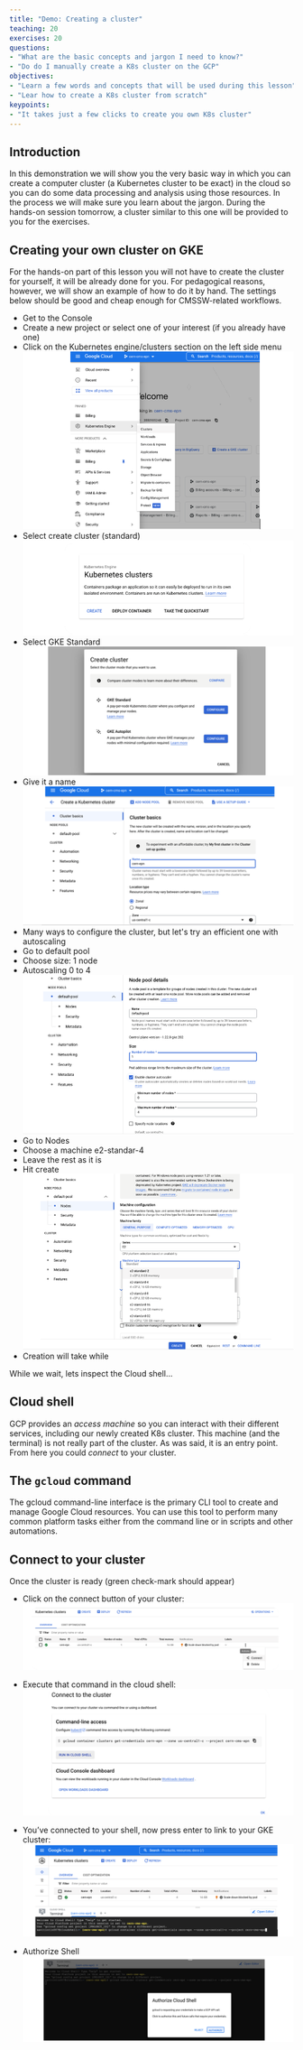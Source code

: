 ```yaml
---
title: "Demo: Creating a cluster"
teaching: 20
exercises: 20
questions:
- "What are the basic concepts and jargon I need to know?"
- "Do do I manually create a K8s cluster on the GCP"
objectives:
- "Learn a few words and concepts that will be used during this lesson"
- "Lear how to create a K8s cluster from scratch"
keypoints:
- "It takes just a few clicks to create you own K8s cluster"
---
```


## Introduction

In this demonstration we will show you the very basic way in which you can create a computer cluster (a Kubernetes cluster to be exact) in the cloud so you can do some data processing and analysis using those resources.  In the process we will make sure you learn about the jargon.  During the hands-on session tomorrow, a cluster similar to this one will be provided to you for the exercises.  

## Creating your own cluster on GKE

For the hands-on part of this lesson you will not have to create the cluster for yourself, it will be already done for you.  For pedagogical reasons, however, we will show an example of how to do it by hand.  The settings below should be good and cheap enough for CMSSW-related workflows.

* Get to the Console
* Create a new project or select one of your interest (if you already have one)
* Click on the Kubernetes engine/clusters section on the left side menu
![](../fig/SelectCluster.PNG)
* Select create cluster (standard)
![](../fig/SelectCreate.PNG)
* Select GKE Standard
![](../fig/SelectGKE.PNG)
* Give it a name
![](../fig/BasicClusterName.PNG)
* Many ways to configure the cluster, but let's try an efficient one with autoscaling
* Go to default pool
* Choose size: 1 node
* Autoscaling 0 to 4
  ![](../fig/ClusterDetails.PNG)
* Go to Nodes
* Choose a machine e2-standar-4
* Leave the rest as it is
* Hit create
![](../fig/MachineConfig.PNG)
* Creation will take while

While we wait, lets inspect the Cloud shell...

## Cloud shell

GCP provides an *access machine* so you can interact with their different services, including our newly created K8s cluster.  This machine (and the terminal) is not really part of the cluster. As was said, it is an entry point.  From here you could *connect* to your cluster.

## The `gcloud` command

The gcloud command-line interface is the primary CLI tool to create and manage Google Cloud resources. You can use this tool to perform many common platform tasks either from the command line or in scripts and other automations.

## Connect to your cluster

Once the cluster is ready (green check-mark should appear)

* Click on the connect button of your cluster:
![](../fig/Connection.PNG)
* Execute that command in the cloud shell:
![](../fig/Commandline.PNG)

* You’ve connected to your shell, now press enter to link to your GKE cluster:
![](../fig/Load.PNG)

* Authorize Shell
![](../fig/SomeCredentials.PNG)



